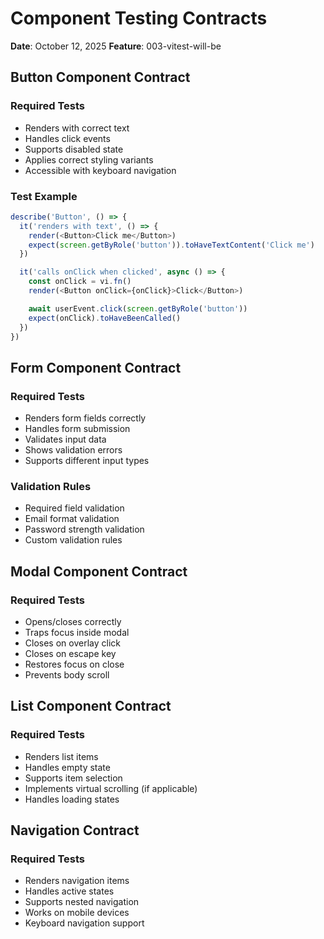 # Component Testing Contracts

**Date**: October 12, 2025
**Feature**: 003-vitest-will-be

## Button Component Contract

### Required Tests
- Renders with correct text
- Handles click events
- Supports disabled state
- Applies correct styling variants
- Accessible with keyboard navigation

### Test Example
```typescript
describe('Button', () => {
  it('renders with text', () => {
    render(<Button>Click me</Button>)
    expect(screen.getByRole('button')).toHaveTextContent('Click me')
  })

  it('calls onClick when clicked', async () => {
    const onClick = vi.fn()
    render(<Button onClick={onClick}>Click</Button>)

    await userEvent.click(screen.getByRole('button'))
    expect(onClick).toHaveBeenCalled()
  })
})
```

## Form Component Contract

### Required Tests
- Renders form fields correctly
- Handles form submission
- Validates input data
- Shows validation errors
- Supports different input types

### Validation Rules
- Required field validation
- Email format validation
- Password strength validation
- Custom validation rules

## Modal Component Contract

### Required Tests
- Opens/closes correctly
- Traps focus inside modal
- Closes on overlay click
- Closes on escape key
- Restores focus on close
- Prevents body scroll

## List Component Contract

### Required Tests
- Renders list items
- Handles empty state
- Supports item selection
- Implements virtual scrolling (if applicable)
- Handles loading states

## Navigation Contract

### Required Tests
- Renders navigation items
- Handles active states
- Supports nested navigation
- Works on mobile devices
- Keyboard navigation support